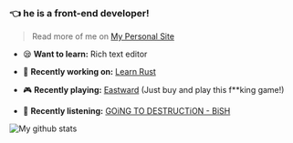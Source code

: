 ### 👈 he is a front-end developer!

> Read more of me on [My Personal Site](https://mongkii.com/)

- 😪 **Want to learn:** Rich text editor

- 👷 **Recently working on:** [Learn Rust](https://tourofrust.com/00_en.html)
- 🎮 **Recently playing:** [Eastward](https://store.steampowered.com/app/977880) (Just buy and play this f\*\*king game!)
- 🙉 **Recently listening:** [GOiNG TO DESTRUCTiON - BiSH](https://open.spotify.com/album/7iW6gI1UXbrYAfg07WlsIy)
>
![My github stats](https://github-readme-stats.vercel.app/api?username=mongkii&show_icons=true&title_color=1e8603&text_color=68b587&icon_color=b7d364)

<!--
**Mongkii/Mongkii** is a ✨ _special_ ✨ repository because its `README.md` (this file) appears on your GitHub profile.

Here are some ideas to get you started:

- 🔭 I’m currently working on ...
- 🌱 I’m currently learning ...
- 👯 I’m looking to collaborate on ...
- 🤔 I’m looking for help with ...
- 💬 Ask me about ...
- 📫 How to reach me: ...
- 😄 Pronouns: ...
- ⚡ Fun fact: ...
-->
